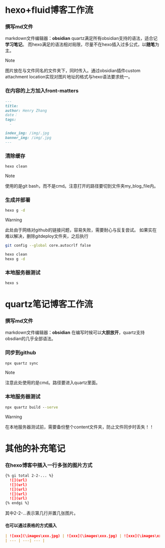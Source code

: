 # hexo+fluid博客工作流

### 撰写md文件
markdown文件编辑器：**obsidian**
quartz满足所有obsidian支持的语法，适合记**学习笔记**。
而hexo满足的语法相对局限，尽量不在hexo插入过多公式，以**随笔**为主。

>[!Note]
>图片放在与文件同名的文件夹下，同时传入。通过obsidian插件custom attachment location实现对图片地址的格式与hexo语法要求统一。
### 在内容的上方加入front-matters
```markdown
---
title: 
author: Henry Zhang
date：
tags:
  - 

index_img: /img/.jpg
banner_img: /img/.jpg
---
```
### 清除缓存
```bash
hexo clean
```

>[!Note]
>使用的是git bash，而不是cmd。注意打开的路径要切到文件夹my_blog_file内。
### 生成并部署
```bash
hexo g -d
```

>[!warning]
>此处由于网络对github的链接问题，容易失败，需要耐心与反复尝试。
>如果实在难以解决，删除gitdeploy文件夹，之后执行
>```bash
>git config --global core.autocrlf false
>
>hexo clean
>hexo g -d

### 本地服务器测试
```bash
hexo s
```



# quartz笔记博客工作流
### 撰写md文件
markdown文件编辑器：**obsidian**
在编写时候可以**大胆放开**，quartz支持obsdian的几乎全部语法。
### 同步到github
```cmd
npx quartz sync
```

>[!Note]
>注意此处使用的是cmd。路径要进入quartz里面。
### 本地服务器测试
```cmd
npx quartz build --serve
```

>[!warning]
>在本地服务器测试前，需要备份整个content文件夹，防止文件同步时丢失！！

# 其他的补充笔记

### 在hexo博客中插入一行多张的图片方式
```markdown
{% gi total 2-2-... %}
  ![](url)
  ![](url)
  ![](url)
  ![](url)
  ![](url)
{% endgi %}
```
其中2-2-...表示第几行并置几张图片。
#### 也可以通过表格的方式插入
```markdown
| ![xxx](\images\xxx.jpg) | ![xxx](\images\xxx.jpg) | ![xxx](\images\xxx.jpg) |
| --- | ---| --- |
```
